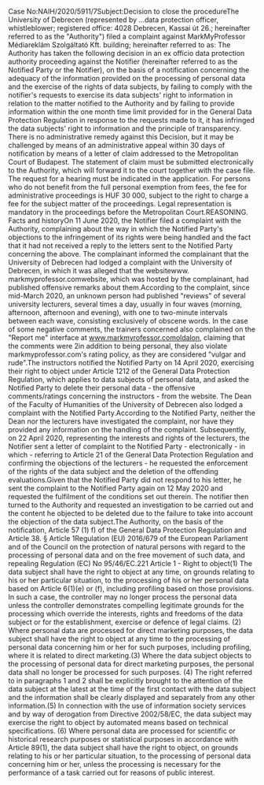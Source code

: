 Case No:NAIH/2020/5911/7Subject:Decision to close the procedureThe University of Debrecen (represented by ...data protection officer, whistleblower; registered office: 4028 Debrecen, Kassai út 26.; hereinafter referred to as the "Authority") filed a complaint against MarkMyProfessor Médiareklám Szolgáltató Kft. building; hereinafter referred to as: The Authority has taken the following decision in an ex officio data protection authority proceeding against the Notifier (hereinafter referred to as the Notified Party or the Notifier), on the basis of a notification concerning the adequacy of the information provided on the processing of personal data and the exercise of the rights of data subjects, by failing to comply with the notifier's requests to exercise its data subjects' right to information in relation to the matter notified to the Authority and by failing to provide information within the one month time limit provided for in the General Data Protection Regulation in response to the requests made to it, it has infringed the data subjects' right to information and the principle of transparency. There is no administrative remedy against this Decision, but it may be challenged by means of an administrative appeal within 30 days of notification by means of a letter of claim addressed to the Metropolitan Court of Budapest. The statement of claim must be submitted electronically to the Authority, which will forward it to the court together with the case file. The request for a hearing must be indicated in the application. For persons who do not benefit from the full personal exemption from fees, the fee for administrative proceedings is HUF 30 000, subject to the right to charge a fee for the subject matter of the proceedings. Legal representation is mandatory in the proceedings before the Metropolitan Court.REASONING. Facts and historyOn 11 June 2020, the Notifier filed a complaint with the Authority, complaining about the way in which the Notified Party's objections to the infringement of its rights were being handled and the fact that it had not received a reply to the letters sent to the Notified Party concerning the above. The complainant informed the complainant that the University of Debrecen had lodged a complaint with the University of Debrecen, in which it was alleged that the websitewww. markmyprofessor.comwebsite, which was hosted by the complainant, had published offensive remarks about them.According to the complaint, since mid-March 2020, an unknown person had published "reviews" of several university lecturers, several times a day, usually in four waves (morning, afternoon, afternoon and evening), with one to two-minute intervals between each wave, consisting exclusively of obscene words. In the case of some negative comments, the trainers concerned also complained on the "Report me" interface at www.markmyrofessor.comoldalon, claiming that the comments were 
2in addition to being personal, they also violate markmyprofessor.com's rating policy, as they are considered "vulgar and rude".The instructors notified the Notified Party on 14 April 2020, exercising their right to object under Article 1212 of the General Data Protection Regulation, which applies to data subjects of personal data, and asked the Notified Party to delete their personal data - the offensive comments/ratings concerning the instructors - from the website.  The Dean of the Faculty of Humanities of the University of Debrecen also lodged a complaint with the Notified Party.According to the Notified Party, neither the Dean nor the lecturers have investigated the complaint, nor have they provided any information on the handling of the complaint. Subsequently, on 22 April 2020, representing the interests and rights of the lecturers, the Notifier sent a letter of complaint to the Notified Party - electronically - in which - referring to Article 21 of the General Data Protection Regulation and confirming the objections of the lecturers - he requested the enforcement of the rights of the data subject and the deletion of the offending evaluations.Given that the Notified Party did not respond to his letter, he sent the complaint to the Notified Party again on 12 May 2020 and requested the fulfilment of the conditions set out therein. The notifier then turned to the Authority and requested an investigation to be carried out and the content he objected to be deleted due to the failure to take into account the objection of the data subject.The Authority, on the basis of the notification, Article 57 (1) f) of the General Data Protection Regulation and Article 38. § Article 1Regulation (EU) 2016/679 of the European Parliament and of the Council on the protection of natural persons with regard to the processing of personal data and on the free movement of such data, and repealing Regulation (EC) No 95/46/EC.221 Article 1 - Right to object(1) The data subject shall have the right to object at any time, on grounds relating to his or her particular situation, to the processing of his or her personal data based on Article 6(1)(e) or (f), including profiling based on those provisions. In such a case, the controller may no longer process the personal data unless the controller demonstrates compelling legitimate grounds for the processing which override the interests, rights and freedoms of the data subject or for the establishment, exercise or defence of legal claims. (2) Where personal data are processed for direct marketing purposes, the data subject shall have the right to object at any time to the processing of personal data concerning him or her for such purposes, including profiling, where it is related to direct marketing.(3) Where the data subject objects to the processing of personal data for direct marketing purposes, the personal data shall no longer be processed for such purposes. (4) The right referred to in paragraphs 1 and 2 shall be explicitly brought to the attention of the data subject at the latest at the time of the first contact with the data subject and the information shall be clearly displayed and separately from any other information.(5) In connection with the use of information society services and by way of derogation from Directive 2002/58/EC, the data subject may exercise the right to object by automated means based on technical specifications. (6) Where personal data are processed for scientific or historical research purposes or statistical purposes in accordance with Article 89(1), the data subject shall have the right to object, on grounds relating to his or her particular situation, to the processing of personal data concerning him or her, unless the processing is necessary for the performance of a task carried out for reasons of public interest.
